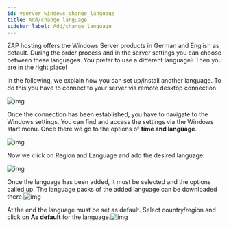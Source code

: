 ```yaml
---
id: vserver_windows_change_language
title: Add/change language
sidebar_label: Add/change language
---
```


ZAP hosting offers the Windows Server products in German and English as default. During the order process and in the server settings you can choose between these languages. You prefer to use a different language? Then you are in the right place!

In the following, we explain how you can set up/install another language. To do this you have to connect to your server via remote desktop connection.

![img](https://screensaver01.zap-hosting.com/index.php/s/DBSjxEKKwx3iJRX/preview)



Once the connection has been established, you have to navigate to the Windows settings. You can find and access the settings via the Windows start menu. Once there we go to the options of **time and language**.

![img](https://screensaver01.zap-hosting.com/index.php/s/BpesxbgsHP7DDfF/preview)

Now we click on Region and Language and add the desired language:

![img](https://screensaver01.zap-hosting.com/index.php/s/dKoJXGg9aPTpzWg/preview)

Once the language has been added, it must be selected and the options called up. The language packs of the added language can be downloaded there.![img](https://screensaver01.zap-hosting.com/index.php/s/RHkmkDoWiF7Ko3W/preview)

At the end the language must be set as default. Select country/region and click on **As default** for the language.![img](https://screensaver01.zap-hosting.com/index.php/s/YFZHFy88bqbxcdq/preview)
